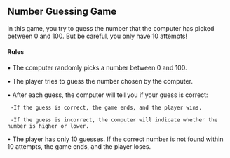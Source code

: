 ## **Number Guessing Game**

In this game, you try to guess the number that the computer has picked between 0 and 100. But be careful, you only have 10 attempts!


#### **Rules**

• The computer randomly picks a number between 0 and 100.


• The player tries to guess the number chosen by the computer.


• After each guess, the computer will tell you if your guess is correct:

     -If the guess is correct, the game ends, and the player wins.
     
     -If the guess is incorrect, the computer will indicate whether the number is higher or lower.

     
• The player has only 10 guesses. If the correct number is not found within 10 attempts, the game ends, and the player loses.
